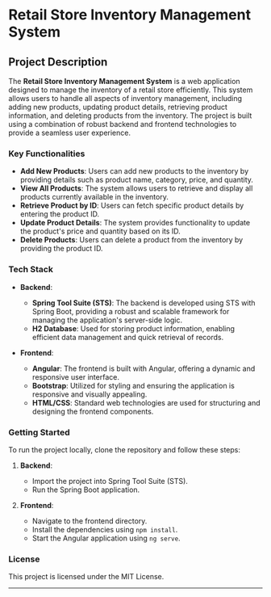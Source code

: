 # Retail Store Inventory Management System

## Project Description

The **Retail Store Inventory Management System** is a web application designed to manage the inventory of a retail store efficiently. This system allows users to handle all aspects of inventory management, including adding new products, updating product details, retrieving product information, and deleting products from the inventory. The project is built using a combination of robust backend and frontend technologies to provide a seamless user experience.

### Key Functionalities

- **Add New Products**: Users can add new products to the inventory by providing details such as product name, category, price, and quantity.
- **View All Products**: The system allows users to retrieve and display all products currently available in the inventory.
- **Retrieve Product by ID**: Users can fetch specific product details by entering the product ID.
- **Update Product Details**: The system provides functionality to update the product's price and quantity based on its ID.
- **Delete Products**: Users can delete a product from the inventory by providing the product ID.

### Tech Stack

- **Backend**: 
  - **Spring Tool Suite (STS)**: The backend is developed using STS with Spring Boot, providing a robust and scalable framework for managing the application's server-side logic.
  - **H2 Database**: Used for storing product information, enabling efficient data management and quick retrieval of records.

- **Frontend**:
  - **Angular**: The frontend is built with Angular, offering a dynamic and responsive user interface.
  - **Bootstrap**: Utilized for styling and ensuring the application is responsive and visually appealing.
  - **HTML/CSS**: Standard web technologies are used for structuring and designing the frontend components.

### Getting Started

To run the project locally, clone the repository and follow these steps:

1. **Backend**:
   - Import the project into Spring Tool Suite (STS).
   - Run the Spring Boot application.

2. **Frontend**:
   - Navigate to the frontend directory.
   - Install the dependencies using `npm install`.
   - Start the Angular application using `ng serve`.

### License

This project is licensed under the MIT License.

---
